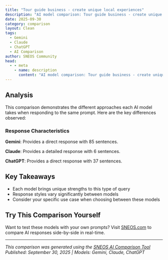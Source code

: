 ```yaml
---
title: "Tour guide business - create unique local experiences"
description: "AI model comparison: Tour guide business - create unique local experiences..."
date: 2025-09-30
category: comparison
layout: Clean
tags:
  - Gemini
  - Claude
  - ChatGPT
  - AI Comparison
author: SNEOS Community
head:
  - - meta
    - name: description
      content: "AI model comparison: Tour guide business - create unique local experiences..."
---
```


<ChatComparison
  title="Tour guide business - create unique local experiences"
  prompt="Tour guide business - create unique local experiences"
  :responses='{"Gemini": "Okay, let\u0027s brainstorm some unique local experiences for a tour guide business. To make this truly effective, I need a little more information about **your specific location**. Knowing the city/region you\u0027re targeting will allow me to tailor these ideas to your area\u0027s strengths. For now, I\u0027ll provide a variety of ideas across different categories, and you can tell me which ones resonate or which you\u0027d like me to develop further.\n\n**Core Principles for Creating Unique Local Experiences:**\n\n* **Authenticity:** Go beyond the typical tourist traps and showcase the *real* life of the community.\n* **Immersion:** Engage participants actively. Don\u0027t just tell them about something; let them *do* it.\n* **Connection:** Facilitate interactions between visitors and locals.\n* **Storytelling:** Weave compelling narratives that bring the location\u0027s history and culture to life.\n* **Sustainability:** Minimize negative impact and consider ways to support local businesses and communities.\n* **Exclusivity:** Offer something that isn\u0027t easily found elsewhere.\n* **Personalization:** Cater to specific interests and create a more tailored experience.\n\n**Experience Categories and Ideas:**\n\n**1. Culinary Adventures:**\n\n* **\u0022Secret Supper Club\u0022 Tour:** Partner with local home cooks or hidden-gem restaurants to offer a progressive dinner with unique dishes and stories behind each course. Think ethnic cuisine, family recipes, or avant-garde food experiments.\n* **\u0022Foraging \u0026 Feast\u0022 Excursion:** Combine a guided foraging walk (identifying edible plants and mushrooms \u2013 with EXPERT guidance, of course!) with a cooking class where you prepare a meal using your foraged ingredients.\n* **Craft Beverage Trail (Beyond the Brewery):** Focus on local wineries, cideries, meaderies, distilleries, and even artisanal soda makers. Include behind-the-scenes tours and tasting sessions.\n* **Market-to-Table Experience:** Visit a local farmers market, select ingredients with the group, and then head to a local kitchen to cook a meal together.\n* **Ethnic Food Neighborhood Immersion:** Explore a specific ethnic enclave in your city. Include visits to family-owned restaurants, bakeries, and grocery stores, with the chance to learn about the community\u0027s history and traditions.\n\n**2. Historical \u0026 Cultural Explorations:**\n\n* **\u0022Hidden History\u0022 Walking Tour:** Focus on the lesser-known stories and secrets of your city. Explore forgotten alleyways, uncover urban legends, and share anecdotes that aren\u0027t in the guidebooks.\n* **\u0022Living History\u0022 Experience:** Partner with historical reenactors or local artisans to bring the past to life. Examples: learn blacksmithing, participate in a colonial-era game, or witness a traditional craft demonstration.\n* **\u0022Street Art \u0026 Graffiti\u0022 Tour:** Explore the local street art scene with a knowledgeable guide. Learn about the artists, the techniques, and the social commentary behind the art. (Bonus: include a hands-on stencil workshop.)\n* **\u0022Indigenous Culture Immersion\u0022 (if applicable):** Partner with local Indigenous communities to offer respectful and authentic cultural experiences. This could include storytelling, traditional crafts, or guided tours of sacred sites. *Crucially, this MUST be done in close collaboration with the community.*\n* **\u0022Architectural Gems\u0022 Bike Tour:** Discover the city\u0027s architectural history and unique buildings by bicycle. Focus on a specific style (e.g., Art Deco, Victorian) or a particular architect.\n\n**3. Nature \u0026 Outdoor Activities:**\n\n* **\u0022Stargazing Adventure\u0022:** Escape the city lights and head to a dark-sky location for a guided stargazing experience. Include telescope viewing, constellation identification, and storytelling about mythology related to the stars.\n* **\u0022Wildlife Tracking Expedition\u0022:** Learn to identify animal tracks and signs with a skilled naturalist. Explore local parks or forests and discover the hidden lives of the region\u0027s wildlife.\n* **\u0022Kayaking/Canoeing River Clean-Up Tour\u0022:** Combine outdoor recreation with environmental stewardship. Paddle along a local river or lake, collecting trash and learning about local ecology.\n* **\u0022Urban Hiking\u0022 Adventure:** Explore hidden trails and green spaces within the city limits. Discover unexpected pockets of nature and enjoy panoramic views.\n* **\u0022Birdwatching Excursion\u0022:** Guided by a local expert, explore prime birdwatching spots and learn to identify different species.\n\n**4. Arts \u0026 Entertainment:**\n\n* **\u0022Behind the Scenes at the Theater\u0022 Tour:** Get a backstage look at a local theater, meet actors and crew members, and learn about the process of putting on a show.\n* **\u0022Live Music Crawl\u0022 (Genre-Specific):** Explore the city\u0027s live music scene, focusing on a specific genre (e.g., blues, jazz, indie rock). Visit local clubs and venues, and meet musicians.\n* **\u0022Art Studio Hop\u0022:** Visit the studios of local artists and artisans. See them at work, learn about their techniques, and purchase unique pieces.\n* **\u0022Improv Comedy Workshop \u0026 Show\u0022:** Participate in a beginner-friendly improv comedy workshop, followed by a performance by local comedians.\n* **\u0022Film Location Tour\u0022:** If your city has been featured in movies or TV shows, create a tour that visits the filming locations and shares behind-the-scenes stories.\n\n**5. Unique \u0026 Quirky Experiences:**\n\n* **\u0022Urban Exploration\u0022 (Urbex) Tour (Proceed with Caution!):** *This requires extreme caution and careful planning to ensure safety and legality.* Explore abandoned buildings, tunnels, or other forgotten urban spaces. Focus on the history and stories of these places, and emphasize responsible exploration. *Thoroughly research local laws and regulations and prioritize safety above all else.*\n* **\u0022Ghost Tour\u0022 with a Twist:** Go beyond the typical ghost stories and incorporate historical research, paranormal investigation techniques, or even a theatrical element.\n* **\u0022Vintage Shopping \u0026 Style\u0022 Tour:** Explore the city\u0027s best vintage clothing stores, antique shops, and thrift stores. Learn about vintage fashion and get styling tips from a local expert.\n* **\u0022Letterpress/Bookbinding Workshop\u0022:** Learn a traditional craft and create your own handmade cards or journals.\n* **\u0022Geocaching Adventure\u0022:** Combine outdoor exploration with technology. Use GPS coordinates to find hidden caches and solve puzzles.\n\n**Key Questions to Consider When Choosing and Developing Experiences:**\n\n* **What are the unique assets of your location?** (Natural beauty, historical landmarks, cultural traditions, etc.)\n* **What are your personal passions and expertise?**\n* **Who is your target audience?** (Age, interests, budget)\n* **What are the legal and logistical considerations?** (Permits, insurance, transportation)\n* **How can you partner with local businesses and organizations to create a win-win situation?**\n\n**Next Steps:**\n\n1. **Tell me your location!** (City, Region, or even Country)\n2. **Which of these ideas resonate with you the most?**\n3. **What are some of your personal interests and expertise?**\n4. **Who is your ideal target customer?**\n\nOnce I have this information, I can help you refine your ideas, develop detailed itineraries, and create a compelling marketing strategy. Let\u0027s create some amazing local experiences!\n", "Claude": "# Building a Unique Local Experience Tour Business\n\n## Core Business Concept\n\nCreate immersive, authentic experiences that connect visitors with local culture, hidden gems, and community stories that traditional tours miss.\n\n## Unique Experience Categories\n\n### **Cultural Immersion Tours**\n- **Home Dining Experiences**: Partner with local families for authentic meals\n- **Artisan Workshops**: Learn traditional crafts from master craftspeople\n- **Language Exchange Walks**: Practice local language while exploring\n- **Religious/Spiritual Journeys**: Respectful visits to sacred spaces with context\n\n### **Hidden Local Gems**\n- **Secret Foodie Tours**: Hole-in-the-wall eateries locals love\n- **Underground Scene**: Local music venues, art galleries, speakeasies\n- **Neighborhood Stories**: Residential areas with rich histories\n- **Local Markets \u0026 Trading**: Behind-the-scenes at wholesale markets\n\n### **Interactive Adventure Tours**\n- **Urban Scavenger Hunts**: Solve puzzles while discovering the city\n- **Photography Missions**: Capture specific themes with guidance\n- **Local Challenge Tours**: Try traditional games, sports, or skills\n- **Mystery \u0026 Legend Tours**: Interactive storytelling experiences\n\n## Business Development Strategy\n\n### **Community Partnership Approach**\n- **Local Resident Network**: Recruit passionate locals as co-guides\n- **Small Business Collaborations**: Partner with family-owned shops/restaurants\n- **Cultural Organization Alliances**: Work with museums, cultural centers\n- **Artisan Cooperatives**: Connect with craft guilds and maker spaces\n\n### **Technology Integration**\n- **Custom Mobile App**: GPS-triggered stories, AR overlays, audio guides\n- **Social Media Integration**: Live sharing opportunities, photo contests\n- **Virtual Reality Previews**: Let potential customers \u0022sample\u0022 experiences\n- **AI-Powered Personalization**: Customize tours based on interests\n\n### **Revenue Streams**\n- **Premium Small-Group Tours** ($75-200 per person)\n- **Private Custom Experiences** ($300-800 per group)\n- **Corporate Team Building** ($100-150 per person)\n- **Multi-Day Immersion Packages** ($500-1500 per person)\n- **Digital Experience Packages** ($15-30 for self-guided tours)\n- **Local Products Marketplace** (commission on sales)\n\n## Operational Framework\n\n### **Quality Standards**\n- **Maximum 8 people per tour** for intimate experiences\n- **Local guide certification program**\n- **Cultural sensitivity training**\n- **Sustainable tourism practices**\n- **Multi-language capabilities**\n\n### **Customer Experience Journey**\n1. **Discovery**: Unique marketing highlighting \u0022what others miss\u0022\n2. **Booking**: Simple online system with customization options\n3. **Pre-Tour**: Cultural context, what to expect, preparation tips\n4. **Experience**: Immersive, interactive, memorable moments\n5. **Post-Tour**: Digital memories, local contact connections, future recommendations\n\n## Marketing \u0026 Growth\n\n### **Unique Positioning**\n- **\u0022Experience Like a Local, Not Like a Tourist\u0022**\n- **\u0022Discover Stories Tourism Forgot\u0022**\n- **\u0022Connect with Culture, Not Just See It\u0022**\n\n### **Marketing Channels**\n- **Local Influencer Partnerships**: Micro-influencers in your city\n- **Travel Blogger Collaborations**: Host writers for authentic reviews\n- **Hotel Concierge Partnerships**: Exclusive offerings for guests\n- **Social Media Storytelling**: Behind-the-scenes content creation\n- **Corporate Travel Programs**: Unique offerings for business travelers\n\n### **Differentiation Tactics**\n- **Seasonal Experiences**: Change offerings based on local events/seasons\n- **Cause-Connected Tours**: Portion of proceeds supports local causes\n- **Skills-Based Tours**: Guests leave having learned something new\n- **Local Celebrity Guides**: Retired locals with fascinating stories\n- **Surprise Elements**: Unexpected encounters or discoveries\n\n## Getting Started Action Plan\n\n### **Phase 1: Foundation (Months 1-3)**\n- Research local stories, hidden gems, cultural touchpoints\n- Build network of local partners (residents, businesses, artisans)\n- Develop 3-5 signature experiences\n- Create basic booking system and safety protocols\n- Test with friends/family for feedback\n\n### **Phase 2: Launch (Months 4-6)**\n- Soft launch with limited marketing\n- Partner with local hotels and visitor centers\n- Build online presence and review base\n- Refine experiences based on customer feedback\n- Develop corporate offerings\n\n### **", "ChatGPT": "Creating unique local experiences for a tour guide business can set you apart and attract travelers looking for something authentic and memorable. Here are some ideas and strategies to craft distinctive local experiences:\n\n### 1. **Focus on Niche Themes**\n- **Culinary Tours:** Take guests to hidden food gems, local markets, cooking classes with locals, or street food adventures.\n- **Historical \u0026 Cultural Stories:** Share lesser-known local legends, visit off-the-beaten-path historical sites, or arrange meetings with local historians/artisans.\n- **Nature \u0026 Adventure:** Offer guided hikes to secret spots, wildlife watching, kayaking with local experts, or nighttime star-gazing tours.\n- **Art \u0026 Craft:** Visit local artists\u2019 studios, hands-on craft workshops, or street art tours.\n- **Wellness \u0026 Spirituality:** Yoga sessions in scenic spots, visits to local healers, meditation retreats, or traditional wellness practices.\n\n### 2. **Collaborate with Local Experts**\n- Partner with local chefs, historians, artists, musicians, and craftsmen to provide authentic insights and interactive activities.\n- Invite locals to share personal stories or demonstrate traditional skills.\n\n### 3. **Customize and Personalize**\n- Offer customizable tours based on tourist interests or group demographics.\n- Small group sizes for intimate, personalized experiences.\n- Interactive itineraries where guests choose stops or activities.\n\n### 4. **Use Storytelling**\n- Craft compelling narratives around each experience. People love stories that connect them emotionally to a place.\n- Highlight untold local lore, family histories, or the meaning behind landmarks.\n\n### 5. **Incorporate Interactive Elements**\n- Hands-on workshops (e.g., pottery, cooking, dance).\n- Treasure hunts or scavenger hunts exploring local neighborhoods.\n- Photo challenges or journaling prompts to deepen engagement.\n\n### 6. **Sustainability and Community Support**\n- Promote eco-friendly and responsible tourism.\n- Give back to the community by supporting local businesses or social projects.\n- Educate tourists on local environmental or social issues.\n\n### 7. **Seasonal and Event-Based Experiences**\n- Festivals, seasonal food harvests, or traditional celebrations unique to your area.\n- Exclusive access to events or behind-the-scenes tours.\n\n---\n\n### Example Unique Local Experiences:\n\n- **Hidden History Walking Tour:** Explore neighborhoods not found in guidebooks, led by a historian sharing personal family stories.\n- **Farm-to-Table Culinary Adventure:** Visit a local farm to pick ingredients, then cook a meal with a chef in a local home.\n- **Sunrise Yoga on a Sacred Hill:** Combine wellness with breathtaking views and a local spiritual guide.\n- **Street Art \u0026 Coffee Crawl:** Discover vibrant street art with a local artist followed by tastings at independent coffee shops.\n- **Fishing with Locals:** Join fishermen early morning for a catch, then learn traditional fish preparation.\n\n---\n\nIf you want, I can help create sample itineraries or marketing materials to launch your tour guide business with these unique local experience ideas!"}' 
  published-date="16:24"
/>

## Analysis

This comparison demonstrates the different approaches each AI model takes when responding to the same prompt. Here are the key differences observed:

### Response Characteristics

**Gemini**: Provides a direct response with 85 sentences. 

**Claude**: Provides a detailed response with 6 sentences. 

**ChatGPT**: Provides a direct response with 37 sentences. 

## Key Takeaways

- Each model brings unique strengths to this type of query
- Response styles vary significantly between models
- Consider your specific use case when choosing between these models

## Try This Comparison Yourself

Want to test these models with your own prompts? Visit [SNEOS.com](https://sneos.com) to compare AI responses side-by-side in real-time.

---

*This comparison was generated using the [SNEOS AI Comparison Tool](https://sneos.com)*
*Published: September 30, 2025 | Models: Gemini, Claude, ChatGPT*
